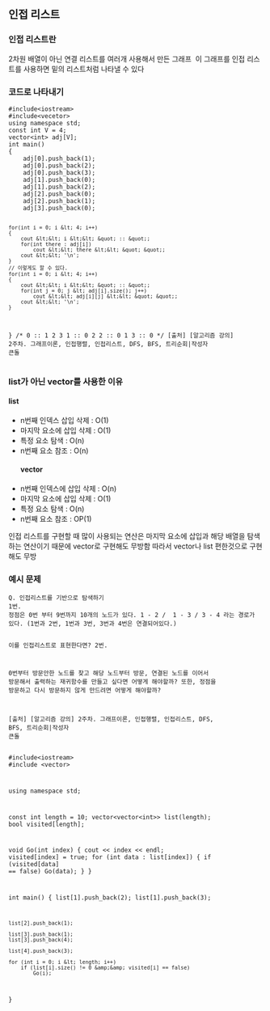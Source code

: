 <h2 id="인접-리스트">인접 리스트</h2>
<h3 id="인접-리스트란">인접 리스트란</h3>
<p>2차원 배열이 아닌 연결 리스트를 여러개 사용해서 만든 그래프
<img alt="" src="https://velog.velcdn.com/images/gksrudtlr2/post/40135539-2a81-4ef3-94ef-66458a8c0196/image.png" />
이 그래프를 인접 리스트를 사용하면 밑의 리스트처럼 나타낼 수 있다
<img alt="" src="https://velog.velcdn.com/images/gksrudtlr2/post/0728adc5-af7c-431c-a25e-32d0401b6430/image.png" /></p>
<h3 id="코드로-나타내기">코드로 나타내기</h3>
<pre><code class="language-C++">#include&lt;iostream&gt;
#include&lt;vecetor&gt;
using namespace std; 
const int V = 4;
vector&lt;int&gt; adj[V];
int main()
{
    adj[0].push_back(1);
    adj[0].push_back(2);
    adj[0].push_back(3);
    adj[1].push_back(0);
    adj[1].push_back(2);
    adj[2].push_back(0);
    adj[2].push_back(1);
    adj[3].push_back(0); 

    for(int i = 0; i &lt; 4; i++)
    {
        cout &lt;&lt; i &lt;&lt; &quot; :: &quot;;
        for(int there : adj[i])
            cout &lt;&lt; there &lt;&lt; &quot; &quot;;
        cout &lt;&lt; '\n'; 
    }
    // 이렇게도 할 수 있다.
    for(int i = 0; i &lt; 4; i++)
    {
        cout &lt;&lt; i &lt;&lt; &quot; :: &quot;;
        for(int j = 0; j &lt; adj[i].size(); j++)
            cout &lt;&lt; adj[i][j] &lt;&lt; &quot; &quot;;
        cout &lt;&lt; '\n'; 
    }
} 
/*
0 :: 1 2 3 
1 :: 0 2 
2 :: 0 1 
3 :: 0 
*/
[출처] [알고리즘 강의] 2주차. 그래프이론, 인접행렬, 인접리스트, DFS, BFS, 트리순회|작성자 큰돌</code></pre>
<h3 id="list가-아닌-vector를-사용한-이유">list가 아닌 vector를 사용한 이유</h3>
<h4 id="list">list</h4>
<ul>
<li>n번째 인덱스 삽입 삭제 : O(1)</li>
<li>마지막 요소에 삽입 삭제 : O(1)</li>
<li>특정 요소 탐색 : O(n)</li>
<li>n번째 요소 참조 : O(n)<h4 id="vector">vector</h4>
</li>
<li>n번째 인덱스에 삽입 삭제 : O(n)</li>
<li>마지막 요소에 삽입 삭제 : O(1)</li>
<li>특정 요소 탐색 : O(n)</li>
<li>n번째 요소 참조 : OP(1)</li>
</ul>
<p>인접 리스트를 구현할 때 많이 사용되는 연산은 마지막 요소에 삽입과 해당 배열을 탐색하는 연산이기 때문에 vector로 구현해도 무방함
따라서 vector나 list 편한것으로 구현해도 무방</p>
<h3 id="예시-문제">예시 문제</h3>
<pre><code>Q. 인접리스트를 기반으로 탐색하기
1번.
정점은 0번 부터 9번까지 10개의 노드가 있다. 1 - 2 /  1 - 3 / 3 - 4 라는 경로가 있다. (1번과 2번, 1번과 3번, 3번과 4번은 연결되어있다.) 

이를 인접리스트로 표현한다면? 
2번. 

0번부터 방문안한 노드를 찾고 해당 노드부터 방문, 연결된 노드를 이어서 방문해서 출력하는 재귀함수를 만들고 싶다면 어떻게 해야할까? 또한, 정점을 방문하고 다시 방문하지 않게 만드려면 어떻게 해야할까? 

[출처] [알고리즘 강의] 2주차. 그래프이론, 인접행렬, 인접리스트, DFS, BFS, 트리순회|작성자 큰돌</code></pre><pre><code class="language-C++">#include&lt;iostream&gt;
#include &lt;vector&gt;

using namespace std;

const int length = 10;
vector&lt;vector&lt;int&gt;&gt; list(length);
bool visited[length];

void Go(int index)
{
    cout &lt;&lt; index &lt;&lt; endl;
    visited[index] = true;
    for (int data : list[index])
    {
        if (visited[data] == false)
            Go(data);
    }
}

int main()
{
    list[1].push_back(2);
    list[1].push_back(3);

    list[2].push_back(1);

    list[3].push_back(1);
    list[3].push_back(4);

    list[4].push_back(3);

    for (int i = 0; i &lt; length; i++)
        if (list[i].size() != 0 &amp;&amp; visited[i] == false)
            Go(i);
}</code></pre>